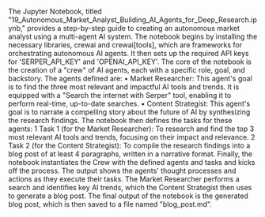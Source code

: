 
The Jupyter Notebook, titled "19_Autonomous_Market_Analyst_Building_AI_Agents_for_Deep_Research.ipynb," provides a step-by-step guide to creating an autonomous market analyst using a multi-agent AI system.
The notebook begins by installing the necessary libraries, crewai and crewai[tools], which are frameworks for orchestrating autonomous AI agents. It then sets up the required API keys for 'SERPER_API_KEY' and 'OPENAI_API_KEY'.
The core of the notebook is the creation of a "crew" of AI agents, each with a specific role, goal, and backstory. The agents defined are:
	•	Market Researcher: This agent's goal is to find the three most relevant and impactful AI tools and trends. It is equipped with a "Search the internet with Serper" tool, enabling it to perform real-time, up-to-date searches.
	•	Content Strategist: This agent's goal is to narrate a compelling story about the future of AI by synthesizing the research findings.
The notebook then defines the tasks for these agents:
	1	Task 1 (for the Market Researcher): To research and find the top 3 most relevant AI tools and trends, focusing on their impact and relevance.
	2	Task 2 (for the Content Strategist): To compile the research findings into a blog post of at least 4 paragraphs, written in a narrative format.
Finally, the notebook instantiates the Crew with the defined agents and tasks and kicks off the process. The output shows the agents' thought processes and actions as they execute their tasks. The Market Researcher performs a search and identifies key AI trends, which the Content Strategist then uses to generate a blog post. The final output of the notebook is the generated blog post, which is then saved to a file named "blog_post.md".
